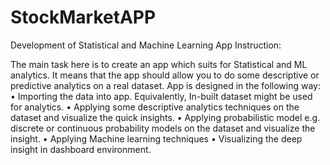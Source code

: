 # StockMarketAPP
Development of Statistical and Machine Learning App
Instruction:

The main task here is to create an app which suits for Statistical and ML analytics. It means that the app should allow you to do some descriptive or predictive analytics on a real dataset. 
App is designed in the following way:
•	Importing the data into app. Equivalently, In-built dataset might be used for analytics. 
•	Applying some descriptive analytics techniques on the dataset and visualize the quick insights. 
•	Applying probabilistic model e.g. discrete or continuous probability models on the dataset and visualize the insight. 
•	Applying Machine learning techniques
•	Visualizing the deep insight in dashboard environment. 
